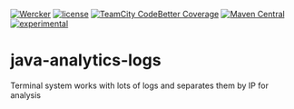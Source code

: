
 [![Wercker](https://img.shields.io/wercker/ci/wercker/docs.svg?style=flat-square)]()
 [![license](https://img.shields.io/github/license/mashape/apistatus.svg?style=flat-square)]()
 [![TeamCity CodeBetter Coverage](https://img.shields.io/teamcity/coverage/bt1242.svg?style=flat-square)]()
 [![Maven Central](https://img.shields.io/maven-central/v/org.apache.maven/apache-maven.svg?style=flat-square)]()
 [![experimental](http://badges.github.io/stability-badges/dist/experimental.svg)](http://github.com/badges/stability-badges)
# java-analytics-logs
 Terminal system works with lots of logs and separates them by IP for analysis

